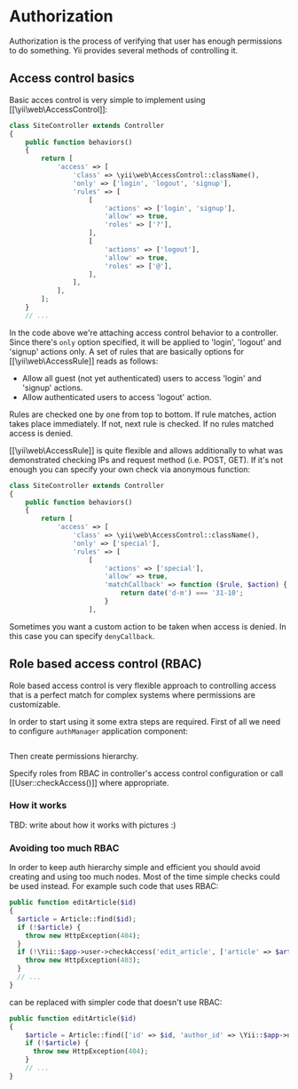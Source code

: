 Authorization
=============

Authorization is the process of verifying that user has enough permissions to do something. Yii provides several methods
of controlling it.

Access control basics
---------------------

Basic acces control is very simple to implement using [[\yii\web\AccessControl]]:

```php
class SiteController extends Controller
{
	public function behaviors()
	{
		return [
			'access' => [
				'class' => \yii\web\AccessControl::className(),
				'only' => ['login', 'logout', 'signup'],
				'rules' => [
					[
						'actions' => ['login', 'signup'],
						'allow' => true,
						'roles' => ['?'],
					],
					[
						'actions' => ['logout'],
						'allow' => true,
						'roles' => ['@'],
					],
				],
			],
		];
	}
	// ...
```

In the code above we're attaching access control behavior to a controller. Since there's `only` option specified, it
will be applied to 'login', 'logout' and 'signup' actions only. A set of rules that are basically options for
[[\yii\web\AccessRule]] reads as follows:

- Allow all guest (not yet authenticated) users to access 'login' and 'signup' actions.
- Allow authenticated users to access 'logout' action.

Rules are checked one by one from top to bottom. If rule matches, action takes place immediately. If not, next rule is
checked. If no rules matched access is denied.

[[\yii\web\AccessRule]] is quite flexible and allows additionally to what was demonstrated checking IPs and request method
(i.e. POST, GET). If it's not enough you can specify your own check via anonymous function:

```php
class SiteController extends Controller
{
	public function behaviors()
	{
		return [
			'access' => [
				'class' => \yii\web\AccessControl::className(),
				'only' => ['special'],
				'rules' => [
					[
						'actions' => ['special'],
						'allow' => true,
						'matchCallback' => function ($rule, $action) {
							return date('d-m') === '31-10';
						}
					],
```

Sometimes you want a custom action to be taken when access is denied. In this case you can specify `denyCallback`.

Role based access control (RBAC)
--------------------------------

Role based access control is very flexible approach to controlling access that is a perfect match for complex systems
where permissions are customizable.

In order to start using it some extra steps are required. First of all we need to configure `authManager` application
component:

```php

```

Then create permissions hierarchy.

Specify roles from RBAC in controller's access control configuration or call [[User::checkAccess()]] where appropriate.

### How it works

TBD: write about how it works with pictures :)

### Avoiding too much RBAC

In order to keep auth hierarchy simple and efficient you should avoid creating and using too much nodes. Most of the time
simple checks could be used instead. For example such code that uses RBAC:

```php
public function editArticle($id)
{
  $article = Article::find($id);
  if (!$article) {
    throw new HttpException(404);
  }
  if (!\Yii::$app->user->checkAccess('edit_article', ['article' => $article])) {
    throw new HttpException(403);
  }
  // ...
}
```

can be replaced with simpler code that doesn't use RBAC:

```php
public function editArticle($id)
{
    $article = Article::find(['id' => $id, 'author_id' => \Yii::$app->user->id]);
    if (!$article) {
      throw new HttpException(404);
    }
    // ...
}
```
